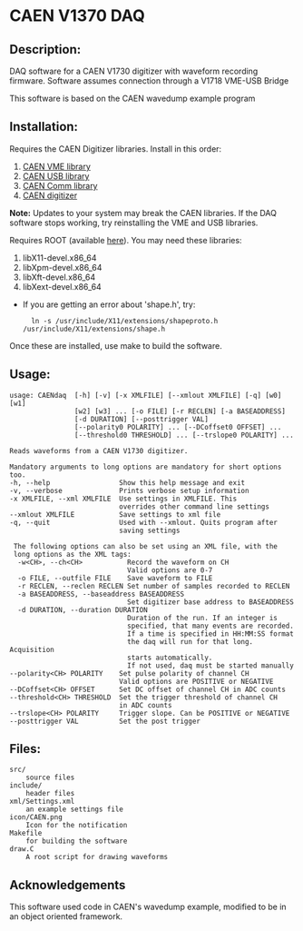 # CAEN V1370 DAQ

## Description:

DAQ software for a CAEN V1730 digitizer with waveform recording firmware. Software assumes connection through a V1718 VME-USB Bridge

This software is based on the CAEN wavedump example program

## Installation:
Requires the CAEN Digitizer libraries. Install in this order:
1. [CAEN VME library](http://www.caen.it/csite/CaenProd.jsp?idmod=689&parent=38) 
2. [CAEN USB library](http://www.caen.it/csite/CaenProd.jsp?idmod=417&parent=11)
3. [CAEN Comm library](http://www.caen.it/csite/CaenProd.jsp?parent=38&idmod=684)
4. [CAEN digitizer](http://www.caen.it/csite/CaenProd.jsp?parent=43&idmod=717)

**Note:** Updates to your system may break the CAEN libraries. If the DAQ software stops working, try reinstalling the VME and USB libraries.

Requires ROOT (available [here](https://root.cern.ch/downloading-root)). You may need these libraries:
1. libX11-devel.x86_64
2. libXpm-devel.x86_64
3. libXft-devel.x86_64
4. libXext-devel.x86_64

* If you are getting an error about 'shape.h', try:

        ln -s /usr/include/X11/extensions/shapeproto.h /usr/include/X11/extensions/shape.h


Once these are installed, use make to build the software.

## Usage:

	usage: CAENdaq  [-h] [-v] [-x XMLFILE] [--xmlout XMLFILE] [-q] [w0] [w1]
	                [w2] [w3] ... [-o FILE] [-r RECLEN] [-a BASEADDRESS]
        	        [-d DURATION] [--posttrigger VAL]
        	        [--polarity0 POLARITY] ... [--DCoffset0 OFFSET] ...
        	        [--threshold0 THRESHOLD] ... [--trslope0 POLARITY] ...

	Reads waveforms from a CAEN V1730 digitizer.

	Mandatory arguments to long options are mandatory for short options too.
  	-h, --help                 Show this help message and exit
  	-v, --verbose              Prints verbose setup information
  	-x XMLFILE, --xml XMLFILE  Use settings in XMLFILE. This
  	                           overrides other command line settings
  	--xmlout XMLFILE           Save settings to xml file
  	-q, --quit                 Used with --xmlout. Quits program after
  	                           saving settings

	 The following options can also be set using an XML file, with the
	 long options as the XML tags:
	  -w<CH>, --ch<CH>           Record the waveform on CH
	                             Valid options are 0-7
	  -o FILE, --outfile FILE    Save waveform to FILE
	  -r RECLEN, --reclen RECLEN Set number of samples recorded to RECLEN
	  -a BASEADDRESS, --baseaddress BASEADDRESS
	                             Set digitizer base address to BASEADDRESS
	  -d DURATION, --duration DURATION
	                             Duration of the run. If an integer is
        	                     specified, that many events are recorded.
                	             If a time is specified in HH:MM:SS format
                        	     the daq will run for that long. Acquisition
                        	     starts automatically.
               		             If not used, daq must be started manually
  	--polarity<CH> POLARITY    Set pulse polarity of channel CH
  	                           Valid options are POSITIVE or NEGATIVE
  	--DCoffset<CH> OFFSET      Set DC offset of channel CH in ADC counts
  	--threshold<CH> THRESHOLD  Set the trigger threshold of channel CH
  	                           in ADC counts
  	--trslope<CH> POLARITY     Trigger slope. Can be POSITIVE or NEGATIVE
  	--posttrigger VAL          Set the post trigger
	
## Files:

	src/
		source files
	include/
		header files
	xml/Settings.xml
		an example settings file
	icon/CAEN.png
		Icon for the notification
	Makefile
		for building the software
	draw.C
		A root script for drawing waveforms
	
## Acknowledgements 

This software used code in CAEN's wavedump example, modified to be in an object oriented framework.


